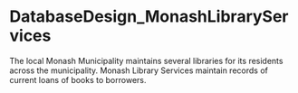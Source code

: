 # DatabaseDesign_MonashLibraryServices
The local Monash Municipality maintains several libraries for its residents across the municipality. Monash Library Services maintain records of current loans of books to borrowers.
